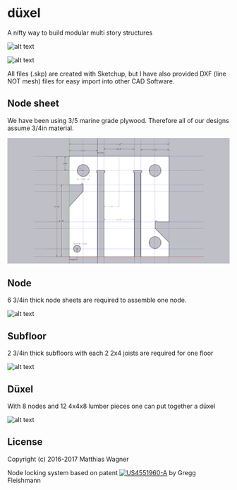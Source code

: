 # düxel
A nifty way to build modular multi story structures

![alt text](https://github.com/hotelcaliforniabm/duxel/blob/master/duxel.jpg "Meat space Düxel")

![alt text](https://github.com/hotelcaliforniabm/duxel/blob/master/hotel_california.jpg "Meat space Düxel construction")

All files (.skp) are created with Sketchup, but I have also provided DXF (line NOT mesh) files for easy import into other CAD Software.

## Node sheet
We have been using 3/5 marine grade plywood. Therefore all of our designs assume 3/4in material.

![alt text](https://github.com/hotelcaliforniabm/duxel/blob/master/node/3:4in%20plywood%20node%20sheet.jpg "Düxel Node Sheet")

## Node
6 3/4in thick node sheets are required to assemble one node.

![alt text](https://github.com/hotelcaliforniabm/duxel/blob/master/node/3:4in%20plywood%20node.jpg "Düxel Node")

## Subfloor
2 3/4in thick subfloors with each 2 2x4 joists are required for one floor

![alt text](https://github.com/hotelcaliforniabm/duxel/blob/master/subfloor/Subfloor.jpg "Düxel Subfloor")


## Düxel
With 8 nodes and 12 4x4x8 lumber pieces one can put together a düxel
 
![alt text](https://github.com/hotelcaliforniabm/duxel/blob/master/duxel/Duxel.jpg "Düxel")

## License
Copyright (c) 2016-2017 Matthias Wagner

Node locking system based on patent [![US4551960-A](https://www.google.com/patents/US4551960)](https://www.google.com/patents/US4551960) by Gregg Fleishmann
